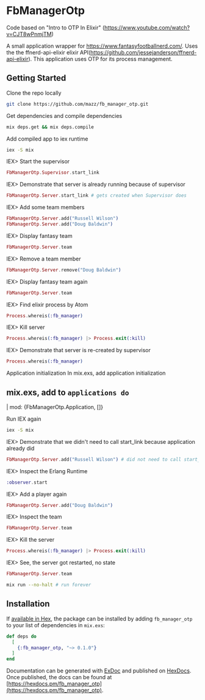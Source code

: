 # FbManagerOtp

Code based on "Intro to OTP In Elixir" (https://www.youtube.com/watch?v=CJT8wPnmjTM)

A small application wrapper for https://www.fantasyfootballnerd.com/. Uses the the ffnerd-api-elixir elixir API(https://github.com/jessejanderson/ffnerd-api-elixir). This application uses OTP for its process management.

## Getting Started

Clone the repo locally
```sh
git clone https://github.com/mazz/fb_manager_otp.git
```

Get dependencies and compile dependencies
```sh
mix deps.get && mix deps.compile
```
Add compiled app to iex runtime
```sh
iex -S mix
```
IEX> Start the supervisor
```elixir
FbManagerOtp.Supervisor.start_link
```
IEX> Demonstrate that server is already running because of supervisor
```elixir
FbManagerOtp.Server.start_link # gets created when Supervisor does
```
IEX> Add some team members
```elixir
FbManagerOtp.Server.add("Russell Wilson")
FbManagerOtp.Server.add("Doug Baldwin")
```
IEX> Display fantasy team
```elixir
FbManagerOtp.Server.team
```
IEX> Remove a team member
```elixir
FbManagerOtp.Server.remove("Doug Baldwin")
```
IEX> Display fantasy team again
```elixir
FbManagerOtp.Server.team
```
IEX> Find elixir process by Atom
```elixir
Process.whereis(:fb_manager)
```
IEX> Kill server
```elixir
Process.whereis(:fb_manager) |> Process.exit(:kill)
```
IEX> Demonstrate that server is re-created by supervisor
```elixir
Process.whereis(:fb_manager)
```
Application initialization
In mix.exs, add application initialization
## mix.exs, add to `applications do`

|      mod: {FbManagerOtp.Application, []}

Run IEX again
```sh
iex -S mix
```
IEX> Demonstrate that we didn't need to call start_link because application already did
```elixir
FbManagerOtp.Server.add("Russell Wilson") # did not need to call start_link
```
IEX> Inspect the Erlang Runtime
```elixir
:observer.start
```
IEX> Add a player again
```elixir
FbManagerOtp.Server.add("Doug Baldwin")
```
IEX> Inspect the team
```elixir
FbManagerOtp.Server.team
```
IEX> Kill the server
```elixir
Process.whereis(:fb_manager) |> Process.exit(:kill)
```
IEX> See, the server got restarted, no state
```elixir
FbManagerOtp.Server.team
```

```sh
mix run --no-halt # run forever
```

## Installation

If [available in Hex](https://hex.pm/docs/publish), the package can be installed
by adding `fb_manager_otp` to your list of dependencies in `mix.exs`:

```elixir
def deps do
  [
    {:fb_manager_otp, "~> 0.1.0"}
  ]
end
```

Documentation can be generated with [ExDoc](https://github.com/elixir-lang/ex_doc)
and published on [HexDocs](https://hexdocs.pm). Once published, the docs can
be found at [https://hexdocs.pm/fb_manager_otp](https://hexdocs.pm/fb_manager_otp).


